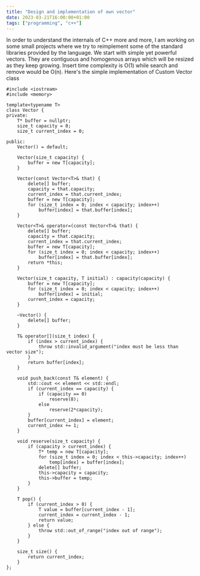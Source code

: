 ```yaml
---
title: "Design and implementation of own vector"
date: 2023-03-21T16:00:00+01:00
tags: ["programming", "c++"]
---
```


In order to understand the internals of C++ more and more, I am working on some small projects where we try to reimplement some of the standard libraries provided by the language. We start with simple yet powerful vectors. They are contiguous and homogenous arrays which will be resized as they keep growing. Insert time complexity is O(1) while search and remove would be O(n). Here's the simple implementation of Custom Vector class

```
#include <iostream>
#include <memory>

template<typename T>
class Vector {
private:
    T* buffer = nullptr;
    size_t capacity = 0;
    size_t current_index = 0;

public:
    Vector() = default;

    Vector(size_t capacity) {
        buffer = new T[capacity];
    }

    Vector(const Vector<T>& that) {
        delete[] buffer;
        capacity = that.capacity;
        current_index = that.current_index;
        buffer = new T[capacity];
        for (size_t index = 0; index < capacity; index++)
            buffer[index] = that.buffer[index];
    }

    Vector<T>& operator=(const Vector<T>& that) {
        delete[] buffer;
        capacity = that.capacity;
        current_index = that.current_index;
        buffer = new T[capacity];
        for (size_t index = 0; index < capacity; index++)
            buffer[index] = that.buffer[index];
        return *this;
    }

    Vector(size_t capacity, T initial) : capacity(capacity) {
        buffer = new T[capacity];
        for (size_t index = 0; index < capacity; index++)
            buffer[index] = initial;
        current_index = capacity;
    }

    ~Vector() {
        delete[] buffer;
    }

    T& operator[](size_t index) {
        if (index > current_index) {
            throw std::invalid_argument("index must be less than vector size");
        }
        return buffer[index];
    }

    void push_back(const T& element) {
        std::cout << element << std::endl;
        if (current_index == capacity) {
            if (capacity == 0)
                reserve(8);
            else
                reserve(2*capacity);
        }
        buffer[current_index] = element;
        current_index += 1;
    }

    void reserve(size_t capacity) {
        if (capacity > current_index) {
            T* temp = new T[capacity];
            for (size_t index = 0; index < this->capacity; index++)
                temp[index] = buffer[index];
            delete[] buffer;
            this->capacity = capacity;
            this->buffer = temp;
        }
    }

    T pop() {
        if (current_index > 0) {
            T value = buffer[current_index - 1];
            current_index = current_index - 1;
            return value;
        } else {
            throw std::out_of_range("index out of range");
        }
    }

    size_t size() {
        return current_index;
    }
};
```